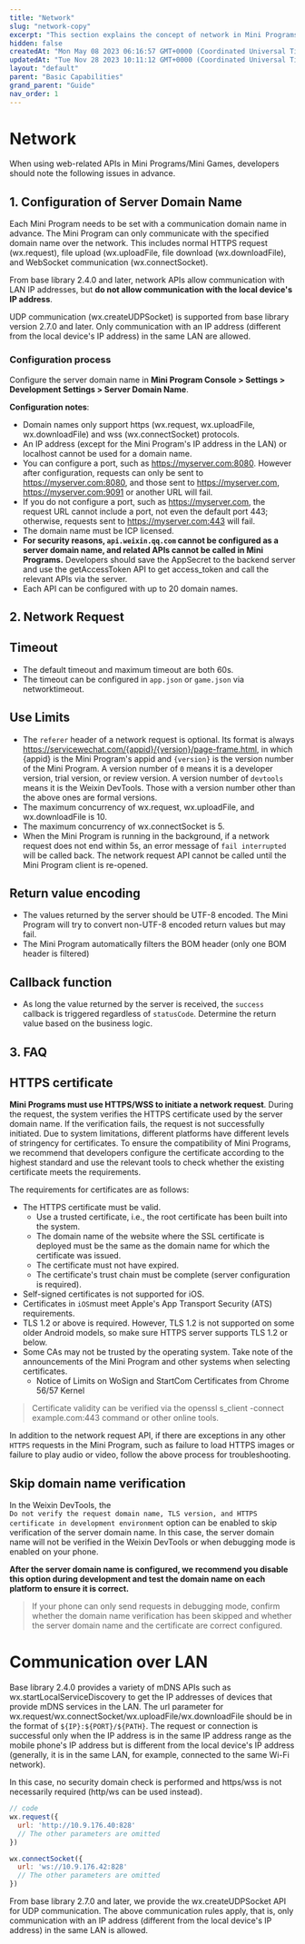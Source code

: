 ```yaml
---
title: "Network"
slug: "network-copy"
excerpt: "This section explains the concept of network in Mini Programs/Games."
hidden: false
createdAt: "Mon May 08 2023 06:16:57 GMT+0000 (Coordinated Universal Time)"
updatedAt: "Tue Nov 28 2023 10:11:12 GMT+0000 (Coordinated Universal Time)"
layout: "default"
parent: "Basic Capabilities"
grand_parent: "Guide"
nav_order: 1
---
```

# Network

When using web-related APIs in Mini Programs/Mini Games, developers should note the following issues in advance.

## 1. Configuration of Server Domain Name

Each Mini Program needs to be set with a communication domain name in advance. The Mini Program can only communicate with the specified domain name over the network. This includes normal HTTPS request (wx.request), file upload (wx.uploadFile, file download (wx.downloadFile), and WebSocket communication (wx.connectSocket).

From base library 2.4.0 and later, network APIs allow communication with LAN IP addresses, but **do not allow communication with the local device's IP address**.

UDP communication (wx.createUDPSocket) is supported from base library version 2.7.0 and later. Only communication with an IP address (different from the local device's IP address) in the same LAN are allowed.

### Configuration process

Configure the server domain name in **Mini Program Console > Settings > Development Settings > Server Domain Name**. 

**Configuration notes**:

- Domain names only support https (wx.request, wx.uploadFile, wx.downloadFile) and wss (wx.connectSocket) protocols.
- An IP address (except for the Mini Program's IP address in the LAN) or localhost cannot be used for a domain name.
- You can configure a port, such as <https://myserver.com:8080>. However after configuration, requests can only be sent to <https://myserver.com:8080>, and those sent to <https://myserver.com>, <https://myserver.com:9091> or another URL will fail.
- If you do not configure a port, such as <https://myserver.com>, the request URL cannot include a port, not even the default port 443; otherwise, requests sent to <https://myserver.com:443> will fail.
- The domain name must be ICP licensed.
- **For security reasons, `api.weixin.qq.com` cannot be configured as a server domain name, and related APIs cannot be called in Mini Programs.** Developers should save the AppSecret to the backend server and use the getAccessToken API to get access_token and call the relevant APIs via the server.
- Each API can be configured with up to 20 domain names.

## 2. Network Request

## Timeout

- The default timeout and maximum timeout are both 60s.
- The timeout can be configured in `app.json` or `game.json` via networktimeout.

## Use Limits

- The `referer` header of a network request is optional. Its format is always <https://servicewechat.com/{appid}/{version}/page-frame.html>, in which {appid} is the Mini Program's appid and `{version}` is the version number of the Mini Program. A version number of `0` means it is a developer version, trial version, or review version. A version number of `devtools` means it is the Weixin DevTools. Those with a version number other than the above ones are formal versions.
- The maximum concurrency of wx.request, wx.uploadFile, and wx.downloadFile is 10.
- The maximum concurrency of wx.connectSocket is 5.
- When the Mini Program is running in the background, if a network request does not end within 5s, an error message of `fail interrupted` will be called back. The network request API cannot be called until the Mini Program client is re-opened.

## Return value encoding

- The values returned by the server should be UTF-8 encoded. The Mini Program will try to convert non-UTF-8 encoded return values but may fail.
- The Mini Program automatically filters the BOM header (only one BOM header is filtered)

## Callback function

- As long the value returned by the server is received, the `success` callback is triggered regardless of `statusCode`. Determine the return value based on the business logic.

## 3. FAQ

## HTTPS certificate

**Mini Programs must use HTTPS/WSS to initiate a network request**. During the request, the system verifies the HTTPS certificate used by the server domain name. If the verification fails, the request is not successfully initiated. Due to system limitations, different platforms have different levels of stringency for certificates. To ensure the compatibility of Mini Programs, we recommend that developers configure the certificate according to the highest standard and use the relevant tools to check whether the existing certificate meets the requirements.

The requirements for certificates are as follows:

- The HTTPS certificate must be valid.
  - Use a trusted certificate, i.e., the root certificate has been built into the system.
  - The domain name of the website where the SSL certificate is deployed must be the same as the domain name for which the certificate was issued.
  - The certificate must not have expired.
  - The certificate's trust chain must be complete (server configuration is required).
- Self-signed certificates is not supported for iOS.
- Certificates in `iOS`must meet Apple's App Transport Security (ATS) requirements.
- TLS 1.2 or above is required. However, TLS 1.2 is not supported on some older Android models, so make sure HTTPS server supports TLS 1.2 or below.
- Some CAs may not be trusted by the operating system. Take note of the announcements of the Mini Program and other systems when selecting certificates.
  - Notice of Limits on WoSign and StartCom Certificates from Chrome 56/57 Kernel

> Certificate validity can be verified via the openssl s_client -connect example.com:443 command or other online tools.

In addition to the network request API, if there are exceptions in any other `HTTPS` requests in the Mini Program, such as failure to load HTTPS images or failure to play audio or video, follow the above process for troubleshooting.

## Skip domain name verification

In the Weixin DevTools, the  
`Do not verify the request domain name, TLS version, and HTTPS certificate in development environment` option can be enabled to skip verification of the server domain name. In this case, the server domain name will not be verified in the Weixin DevTools or when debugging mode is enabled on your phone.

**After the server domain name is configured, we recommend you disable this option during development and test the domain name on each platform to ensure it is correct.**

> If your phone can only send requests in debugging mode, confirm whether the domain name verification has been skipped and whether the server domain name and the certificate are correct configured.

# Communication over LAN

Base library 2.4.0 provides a variety of mDNS APIs such as wx.startLocalServiceDiscovery to get the IP addresses of devices that provide mDNS services in the LAN. The url parameter for wx.request/wx.connectSocket/wx.uploadFile/wx.downloadFile should be in the format of `${IP}:${PORT}/${PATH}`. The request or connection is successful only when the IP address is in the same IP address range as the mobile phone's IP address but is different from the local device's IP address (generally, it is in the same LAN, for example, connected to the same Wi-Fi network).

In this case, no security domain check is performed and https/wss is not necessarily required (http/ws can be used instead).

```javascript
// code
wx.request({
  url: 'http://10.9.176.40:828'
  // The other parameters are omitted
})

wx.connectSocket({
  url: 'ws://10.9.176.42:828'
  // The other parameters are omitted
})
```

From base library 2.7.0 and later, we provide the wx.createUDPSocket API for UDP communication. The above communication rules apply, that is, only communication with an IP address (different from the local device's IP address) in the same LAN is allowed.
